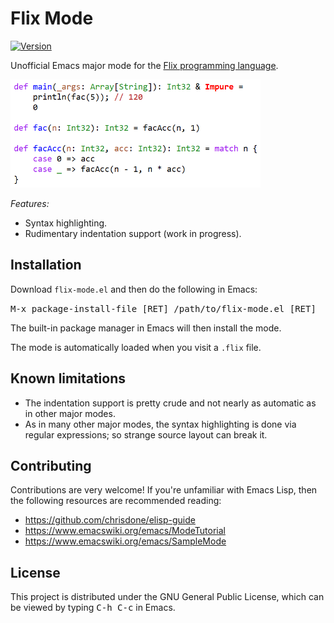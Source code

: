 # Flix Mode

[![Version](https://img.shields.io/badge/version-0.0.9-green)]()

Unofficial Emacs major mode for the [Flix programming language](https://flix.dev).

<img width="400" src="screenshot.png">

*Features:*

* Syntax highlighting.
* Rudimentary indentation support (work in progress).

## Installation

Download `flix-mode.el` and then do the following in Emacs:

<kbd>M-x package-install-file [RET] /path/to/flix-mode.el [RET]</kbd>

The built-in package manager in Emacs will then install the mode.

The mode is automatically loaded when you visit a `.flix` file.

## Known limitations

* The indentation support is pretty crude and not nearly as automatic as in other major modes.
* As in many other major modes, the syntax highlighting is done via regular expressions; so strange source layout can break it.

## Contributing

Contributions are very welcome! If you're unfamiliar with Emacs Lisp, then 
the following resources are recommended reading:

* https://github.com/chrisdone/elisp-guide
* https://www.emacswiki.org/emacs/ModeTutorial
* https://www.emacswiki.org/emacs/SampleMode

## License

This project is distributed under the GNU General Public License, which can
be viewed by typing <kbd>C-h C-c</kbd> in Emacs.
